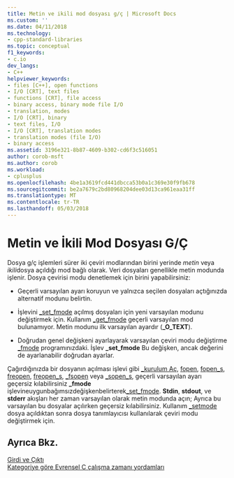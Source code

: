 ```yaml
---
title: Metin ve ikili mod dosyası g/ç | Microsoft Docs
ms.custom: ''
ms.date: 04/11/2018
ms.technology:
- cpp-standard-libraries
ms.topic: conceptual
f1_keywords:
- c.io
dev_langs:
- C++
helpviewer_keywords:
- files [C++], open functions
- I/O [CRT], text files
- functions [CRT], file access
- binary access, binary mode file I/O
- translation, modes
- I/O [CRT], binary
- text files, I/O
- I/O [CRT], translation modes
- translation modes (file I/O)
- binary access
ms.assetid: 3196e321-8b87-4609-b302-cd6f3c516051
author: corob-msft
ms.author: corob
ms.workload:
- cplusplus
ms.openlocfilehash: 4be1a3619fcd441dbcca53b0a1c369e30f9fb678
ms.sourcegitcommit: be2a7679c2bd80968204dee03d13ca961eaa31ff
ms.translationtype: MT
ms.contentlocale: tr-TR
ms.lasthandoff: 05/03/2018
---
```

# <a name="text-and-binary-mode-file-io"></a>Metin ve İkili Mod Dosyası G/Ç

Dosya g/ç işlemleri sürer iki çeviri modlarından birini yerinde *metin* veya *ikili*dosya açıldığı mod bağlı olarak. Veri dosyaları genellikle metin modunda işlenir. Dosya çevirisi modu denetlemek için birini yapabilirsiniz:

- Geçerli varsayılan ayarı koruyun ve yalnızca seçilen dosyaları açtığınızda alternatif modunu belirtin.

- İşlevini [_set_fmode](../c-runtime-library/reference/set-fmode.md) açılmış dosyaları için yeni varsayılan modunu değiştirmek için. Kullanım [_get_fmode](../c-runtime-library/reference/get-fmode.md) geçerli varsayılan mod bulunamıyor. Metin modunu ilk varsayılan ayardır (**_O_TEXT**).

- Doğrudan genel değişkeni ayarlayarak varsayılan çeviri modu değiştirme [_fmode](../c-runtime-library/fmode.md) programınızdaki. İşlev **_set_fmode** Bu değişken, ancak değerini de ayarlanabilir doğrudan ayarlar.

Çağırdığınızda bir dosyanın açılması işlevi gibi [_kurulum Aç](../c-runtime-library/reference/open-wopen.md), [fopen](../c-runtime-library/reference/fopen-wfopen.md), [fopen_s](../c-runtime-library/reference/fopen-s-wfopen-s.md), [freopen](../c-runtime-library/reference/freopen-wfreopen.md), [freopen_s](../c-runtime-library/reference/freopen-s-wfreopen-s.md), [_fsopen](../c-runtime-library/reference/fsopen-wfsopen.md) veya [_sopen_s](../c-runtime-library/reference/sopen-s-wsopen-s.md), geçerli varsayılan ayarı geçersiz kılabilirsiniz **_fmode** işlevineuygunbağımsızdeğişkenbelirterek[_set_fmode](../c-runtime-library/reference/set-fmode.md). **Stdin**, **stdout**, ve **stderr** akışları her zaman varsayılan olarak metin modunda açın; Ayrıca bu varsayılan bu dosyalar açılırken geçersiz kılabilirsiniz. Kullanım [_setmode](../c-runtime-library/reference/setmode.md) dosya açıldıktan sonra dosya tanımlayıcısı kullanılarak çeviri modu değiştirmek için.

## <a name="see-also"></a>Ayrıca Bkz.

[Girdi ve Çıktı](../c-runtime-library/input-and-output.md)<br/>
 [Kategoriye göre Evrensel C çalışma zamanı yordamları](../c-runtime-library/run-time-routines-by-category.md)<br/>

